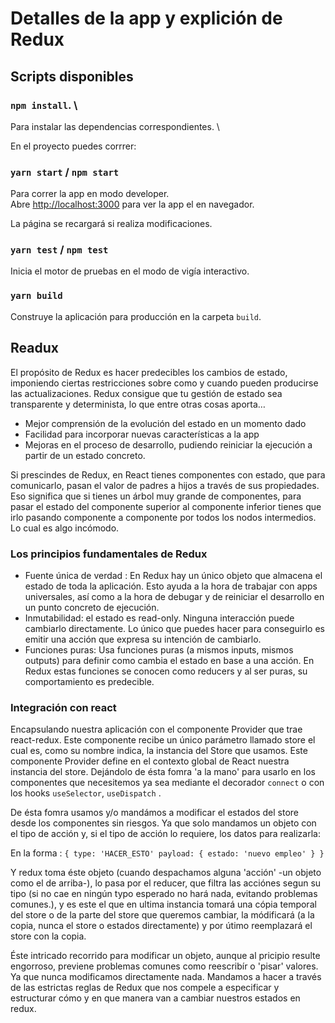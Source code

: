 
# Detalles de la app y explición de Redux

## Scripts disponibles

### `npm install`. \

Para instalar las dependencias correspondientes. \

En el proyecto puedes corrrer:

### `yarn start` / `npm start`

Para correr la app en modo developer. \
Abre [http://localhost:3000](http://localhost:3000) para ver la app el en navegador.

La página se recargará si realiza modificaciones.

### `yarn test` / `npm test`

Inicia el motor de pruebas en el modo de vigía interactivo.

### `yarn build`

Construye la aplicación para producción en la carpeta `build`.

## Readux

El propósito de Redux es hacer predecibles los cambios de estado, imponiendo ciertas restricciones sobre como y cuando pueden producirse las actualizaciones. Redux consigue que tu gestión de estado sea transparente y determinista, lo que entre otras cosas aporta…

* Mejor comprensión de la evolución del estado en un momento dado
* Facilidad para incorporar nuevas características a la app
* Mejoras en el proceso de desarrollo, pudiendo reiniciar la ejecución a partir de un estado concreto.

Si prescindes de Redux, en React tienes componentes con estado, que para comunicarlo, pasan el valor de padres a hijos a través de sus propiedades. Eso significa que si tienes un árbol muy grande de componentes, para pasar el estado del componente superior al componente inferior tienes que irlo pasando componente a componente por todos los nodos intermedios. Lo cual es algo incómodo.

### Los principios fundamentales de Redux

* Fuente única de verdad : En Redux hay un único objeto que almacena el estado de toda la aplicación. Esto ayuda a la hora de trabajar con apps universales, así como a la hora de debugar y de reiniciar el desarrollo en un punto concreto de ejecución.
* Inmutabilidad: el estado es read-only. Ninguna interacción puede cambiarlo directamente. Lo único que puedes hacer para conseguirlo es emitir una acción que expresa su intención de cambiarlo.
* Funciones puras: Usa funciones puras (a mismos inputs, mismos outputs) para definir como cambia el estado en base a una acción. En Redux estas funciones se conocen como reducers y al ser puras, su comportamiento es predecible.

### Integración con react

Encapsulando nuestra aplicación con el componente Provider que trae react-redux. Este componente recibe un único parámetro llamado store el cual es, como su nombre indica, la instancia del Store que usamos.
Este componente Provider define en el contexto global de React nuestra instancia del store. Dejándolo de ésta fomra 'a la mano' para usarlo en los componentes que necesitemos ya sea mediante el decorador `connect` o con los hooks `useSelector`, `useDispatch` .

De ésta fomra usamos y/o mandámos a modificar el estados del store desde los componentes sin riesgos. Ya que solo mandamos un objeto con el tipo de acción y, si el tipo de acción lo requiere, los datos para realizarla:

En la forma : `{
        type: 'HACER_ESTO'
        payload: {
        estado: 'nuevo empleo'
            }
        }`

Y redux toma éste objeto (cuando despachamos alguna 'acción' -un objeto como el de arriba-), lo pasa por el reducer, que filtra las acciónes segun su tipo (si no cae en ningún typo esperado no hará nada, evitando problemas comunes.), y es este el que en ultima instancia tomará una cópia temporal del store o de la parte del store que queremos cambiar, la módificará (a la copia, nunca el store o estados directamente) y por útimo reemplazará el store con la copia.

Éste intricado recorrido para modificar un objeto, aunque al pricipio resulte engorroso, previene problemas comunes como reescribír o 'pisar' valores. Ya que nunca modificamos directamente nada. Mandamos a hacer a través de las estrictas reglas de Redux que nos compele a especificar y estructurar cómo y en que manera van a cambiar nuestros estados en redux.
